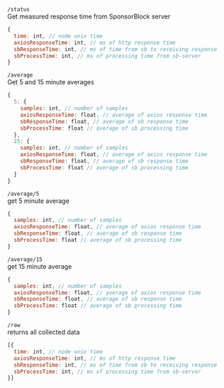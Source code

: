 `/status`  
Get measured response time from SponsorBlock server
```js
{
  time: int, // node unix time
  axiosResponseTime: int, // ms of http response time
  sbResponseTime: int, // ms of time from sb to receiving response
  sbProcessTime: int, // ms of processing time from sb-server
}
```

`/average`  
Get 5 and 15 minute averages
```js
{
  5: {
    samples: int, // number of samples
    axiosResponseTime: float, // average of axios response time
    sbResponseTime: float, // average of sb response time
    sbProcessTime: float // average of sb processing time
  },
  15: {
    samples: int, // number of samples
    axiosResponseTime: float, // average of axios response time
    sbResponseTime: float, // average of sb response time
    sbProcessTime: float // average of sb processing time
  }
}
```

`/average/5`  
get 5 minute average
```js
{
  samples: int, // number of samples
  axiosResponseTime: float, // average of axios response time
  sbResponseTime: float, // average of sb response time
  sbProcessTime: float // average of sb processing time
}
```

`/average/15`  
get 15 minute average
```js
{
  samples: int, // number of samples
  axiosResponseTime: float, // average of axios response time
  sbResponseTime: float, // average of sb response time
  sbProcessTime: float // average of sb processing time
}
```

`/raw`  
returns all collected data
```js
[{
  time: int, // node unix time
  axiosResponseTime: int, // ms of http response time
  sbResponseTime: int, // ms of time from sb to receiving response
  sbProcessTime: int, // ms of processing time from sb-server
}]
```